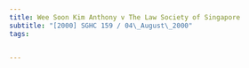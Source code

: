 ```yaml
---
title: Wee Soon Kim Anthony v The Law Society of Singapore 
subtitle: "[2000] SGHC 159 / 04\_August\_2000"
tags:


---
```


